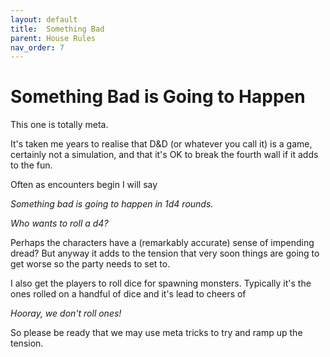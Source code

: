 ```yaml
---
layout: default
title:  Something Bad
parent: House Rules
nav_order: 7
---
```


# Something Bad is Going to Happen

This one is totally meta.

It's taken me years to realise that D&D (or whatever you call it) is a game, certainly not a simulation, and that it's OK to break the fourth wall if it adds to the fun.

Often as encounters begin I will say

*Something bad is going to happen in 1d4 rounds.*

*Who wants to roll a d4?*

Perhaps the characters have a (remarkably accurate) sense of impending dread?  But anyway it adds to the tension that very soon things are going to get worse so the party needs to set to.

I also get the players to roll dice for spawning monsters.  Typically it's the ones rolled on a handful of dice and it's lead to cheers of

*Hooray, we don't roll ones!*

So please be ready that we may use meta tricks to try and ramp up the tension.
